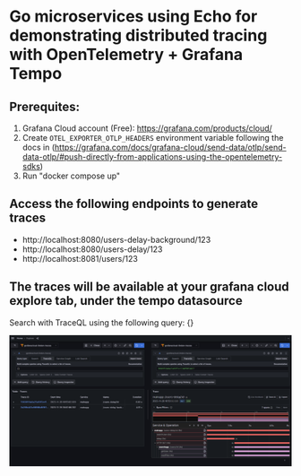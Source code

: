 # Go microservices using Echo for demonstrating distributed tracing with OpenTelemetry + Grafana Tempo


## Prerequites:

1. Grafana Cloud account (Free): https://grafana.com/products/cloud/
2. Create `OTEL_EXPORTER_OTLP_HEADERS` environment variable following the docs in (https://grafana.com/docs/grafana-cloud/send-data/otlp/send-data-otlp/#push-directly-from-applications-using-the-opentelemetry-sdks)
3. Run "docker compose up"

## Access the following endpoints to generate traces

- http://localhost:8080/users-delay-background/123
- http://localhost:8080/users-delay/123
- http://localhost:8081/users/123

## The traces will be available at your grafana cloud explore tab, under the tempo datasource

Search with TraceQL using the following query: {}

![Grafana screenshot](grafana-screenshot.PNG)
